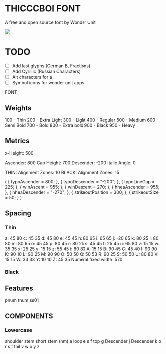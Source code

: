 # THICCCBOI FONT
A free and open source font by Wonder Unit

![](https://raw.githubusercontent.com/wonderunit/font-thicccboi/master/images/thicccboi%20font%20display.png)


# TODO

- [ ] Add last glyphs (German B, Fractions)
- [ ] Add Cyrillic (Russian Characters)
- [ ] Alt characters for a
- [ ] Symbol icons for wonder unit apps

FONT

## Weights

100 - Thin
200 - Extra Light
300 - Light
400 - Regular
500 - Medium
600 - Semi Bold
700 - Bold
800 - Extra bold
900 - Black
950 - Heavy

## Metrics

x-Height: 500

Ascender: 800
Cap Height: 700
Descender: -200
Italic Angle: 0

THIN: Alignment Zones: 10
BLACK: Alignment Zones: 15

(
        {
        typoAscender = 800;
    },
        {
        typoDescender = "-200";
    },
        {
        typoLineGap = 225;
    },
        {
        winAscent = 955;
    },
        {
        winDescent = 270;
    },
        {
        hheaAscender = 955;
    },
        {
        hheaDescender = "-270";
    },
        {
        strikeoutPosition = 300;
    },
        {
        strikeoutSize = 50;
    }
)


## Spacing

### Thin
a: 45 80
c: 45 35
d: 45 80
e: 45 45
h: 80 65
i: 65 65
j: -20 65
k: 80 25
l: 80 80
m: 80 65
o: 45 45
p: 80 45
r: 80 25
s: 45 45
t: 25 45
u: 65 80
v: 15 15
w: 35 35
x: 25 25
y: 15 15
z: 55 45
i: 80 80
A: 15 15
B: 90 45
C: 45 40
I: 90 90
K: 90 10
L: 90 25
M: 90 90
O: 50 50
Q: 50 53
R: 90 25
S: 50 50
U: 80 80
V: 15 15
W: 33 33
Y: 10 10
Z: 45 35
Numeral fixed width: 570

### Black




## Features

pnum
tnum
ss01


## COMPONENTS

### Lowercase

shoulder
stem
short stem (nm)
a loop
e
s
f top
g Descender
j Descender
k
o
r
s
t tail
v
w
x
y
z
